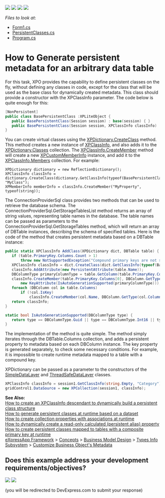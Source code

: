 <!-- default badges list -->
![](https://img.shields.io/endpoint?url=https://codecentral.devexpress.com/api/v1/VersionRange/128585935/24.2.1%2B)
[![](https://img.shields.io/badge/Open_in_DevExpress_Support_Center-FF7200?style=flat-square&logo=DevExpress&logoColor=white)](https://supportcenter.devexpress.com/ticket/details/E2922)
[![](https://img.shields.io/badge/📖_How_to_use_DevExpress_Examples-e9f6fc?style=flat-square)](https://docs.devexpress.com/GeneralInformation/403183)
[![](https://img.shields.io/badge/💬_Leave_Feedback-feecdd?style=flat-square)](#does-this-example-address-your-development-requirementsobjectives)
<!-- default badges end -->
<!-- default file list -->
*Files to look at*:

* [Form1.cs](./CS/MapArbitraryDatabaseExample/Form1.cs) 
* [PersistentClasses.cs](./CS/MapArbitraryDatabaseExample/PersistentClasses.cs)
* [Program.cs](./CS/MapArbitraryDatabaseExample/Program.cs)
<!-- default file list end -->
# How to Generate persistent metadata for an arbitrary data table

For this task, XPO provides the capability to define persistent classes on the fly, without defining any classes in code, except for the class that will be used as the base class for dynamically created metadata. This class should provide a constructor with the XPClassInfo parameter. The code below is quite enough for this:

```csharp
[NonPersistent]
public class BasePersistentClass :XPLiteObject {
   public BasePersistentClass(Session session) : base(session) { }
   public BasePersistentClass(Session session, XPClassInfo classInfo) : base(session, classInfo) { }
}
```



You can create virtual classes using the [XPDictionary.CreateClass](https://documentation.devexpress.com/CoreLibraries/DevExpress.Xpo.Metadata.XPDictionary.CreateClass.overloads) method. This method creates a new instance of [XPClassInfo](https://documentation.devexpress.com/CoreLibraries/DevExpress.Xpo.Metadata.XPClassInfo.class), and also adds it to the [XPDictionary.Classes](https://documentation.devexpress.com/CoreLibraries/DevExpress.Xpo.Metadata.XPDictionary.Classes.property) collection. The [XPClassInfo.CreateMember](https://documentation.devexpress.com/CoreLibraries/DevExpress.Xpo.Metadata.XPClassInfo.CreateMember.overloads) method will create a new [XPCustomMemberInfo](https://documentation.devexpress.com/CoreLibraries/DevExpress.Xpo.Metadata.XPCustomMemberInfo.class) instance, and add it to the [XPClassInfo.Members](https://documentation.devexpress.com/CoreLibraries/DevExpress.Xpo.Metadata.XPClassInfo.Members.property) collection. For example:

```charp
XPDictionary dictionary = new ReflectionDictionary();
XPClassInfo classInfo = dictionary.CreateClass(dictionary.GetClassInfo(typeof(BasePersistentClass)), "MyClass");
XPMemberInfo memberInfo = classInfo.CreateMember("MyProperty", typeof(string));
```



The ConnectionProviderSql class provides two methods that can be used to retrieve the database schema. The ConnectionProviderSql.GetStorageTablesList method returns an array of string values, representing table names in the database. The table names can be passed as parameters to the ConnectionProviderSql.GetStorageTables method, which will return an array of DBTable instances, describing the schema of specified tables. Here is the code of the method that creates persistent metadata based on a DBTable instance:

```csharp
public static XPClassInfo AddClass(XPDictionary dict, DBTable table) {
   if (table.PrimaryKey.Columns.Count > 1) 
       throw new NotSupportedException("Compound primary keys are not supported");
   XPClassInfo classInfo = dict.CreateClass(dict.GetClassInfo(typeof(BasePersistentClass)), table.Name.Replace('.', '_'));
   classInfo.AddAttribute(new PersistentAttribute(table.Name));
   DBColumnType primaryColumnType = table.GetColumn(table.PrimaryKey.Columns[0]).ColumnType;
   classInfo.CreateMember(table.PrimaryKey.Columns[0], DBColumn.GetType(primaryColumnType), 
       new KeyAttribute(IsAutoGenerationSupported(primaryColumnType)));
   foreach (DBColumn col in table.Columns)
       if (!col.IsKey)
           classInfo.CreateMember(col.Name, DBColumn.GetType(col.ColumnType));
   return classInfo;
}

static bool IsAutoGenerationSupported(DBColumnType type) {
   return type == DBColumnType.Guid || type == DBColumnType.Int16 || type == DBColumnType.Int32;
}
```


The implementation of the method is quite simple. The method simply iterates through the DBTable.Columns collection, and adds a persistent property to metadata based on each DBColumn instance. The key property is generated separately, to check some necessary conditions. For example, it is impossible to create runtime metadata mapped to a table with a compound key.

XPDictionary can be passed as a parameter to the constructors of the [SimpleDataLayer](https://documentation.devexpress.com/CoreLibraries/DevExpress.Xpo.SimpleDataLayer.class) and [ThreadSafeDataLayer](https://documentation.devexpress.com/CoreLibraries/DevExpress.Xpo.ThreadSafeDataLayer.class) classes.

```csharp
XPClassInfo classInfo = session1.GetClassInfo(string.Empty, "Category");
gridControl1.DataSource = new XPCollection(session1, classInfo);
```


**See Also:**   
[How to create an XPClassInfo descendant to dynamically build a persistent class structure](https://github.com/DevExpress-Examples/how-to-create-an-xpclassinfo-descendant-to-dynamically-build-a-persistent-class-structure-e1729)   
[How to generate persistent classes at runtime based on a dataset](https://github.com/DevExpress-Examples/how-to-generate-persistent-classes-at-runtime-based-on-a-dataset-e1198)   
[How to create collection properties with associations at runtime](https://github.com/DevExpress-Examples/how-to-create-collection-properties-with-associations-at-runtime-e5139)   
[How to dynamically create a read-only calculated (persistent alias) property](https://github.com/DevExpress-Examples/how-to-dynamically-create-a-read-only-calculated-persistent-alias-property-e3473)   
[How to create persistent classes mapped to tables with a composite primary key at runtime](https://github.com/DevExpress-Examples/how-to-create-persistent-classes-mapped-to-tables-with-a-composite-primary-key-at-runtime-e4606)   
[eXpressApp Framework](https://docs.devexpress.com/eXpressAppFramework/112670/index) > [Concepts](https://docs.devexpress.com/eXpressAppFramework/112683/concepts) > [Business Model Design](https://docs.devexpress.com/eXpressAppFramework/113461/concepts/business-model-design) > [Types Info Subsystem](https://docs.devexpress.com/eXpressAppFramework/113669/concepts/business-model-design/types-info-subsystem) > [Customize Business Object's Metadata](https://docs.devexpress.com/eXpressAppFramework/113583/concepts/business-model-design/types-info-subsystem/customize-business-object's-metadata)
<!-- feedback -->
## Does this example address your development requirements/objectives?

[<img src="https://www.devexpress.com/support/examples/i/yes-button.svg"/>](https://www.devexpress.com/support/examples/survey.xml?utm_source=github&utm_campaign=XPO_how-to-generate-persistent-metadata-for-an-arbitrary-data-table-e2922&~~~was_helpful=yes) [<img src="https://www.devexpress.com/support/examples/i/no-button.svg"/>](https://www.devexpress.com/support/examples/survey.xml?utm_source=github&utm_campaign=XPO_how-to-generate-persistent-metadata-for-an-arbitrary-data-table-e2922&~~~was_helpful=no)

(you will be redirected to DevExpress.com to submit your response)
<!-- feedback end -->
